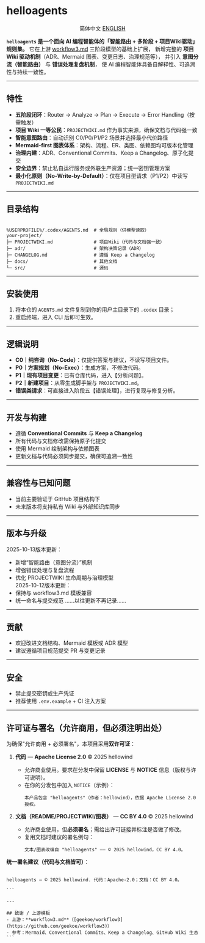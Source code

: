 <!-- README.md -->
# helloagents

<p align="center">简体中文    <a href="./README_EN.md">ENGLISH</a></p>

**`helloagents` 是一个面向 AI 编程智能体的「智能路由 + 多阶段 + 项目Wiki驱动」规则集。**
它在上游 [workflow3.md](https://github.com/geekoe/workflow3) 三阶段模型的基础上扩展，
新增完整的 **项目Wiki 驱动机制**（ADR、Mermaid 图表、变更日志、治理规范等），
并引入 **意图分流（智能路由）** 与 **错误处理复盘机制**，
使 AI 编程智能体具备自解释性、可追溯性与持续一致性。

---

## 特性
- **五阶段闭环**：Router → Analyze → Plan → Execute → Error Handling（按需触发）
- **项目 Wiki 一等公民**：`PROJECTWIKI.md` 作为事实来源，确保文档与代码强一致
- **智能意图路由**：自动识别 C0/P0/P1/P2 场景并选择最小代价路径
- **Mermaid-first 图表体系**：架构、流程、ER、类图、依赖图均可版本化管理
- **治理内建**：ADR、Conventional Commits、Keep a Changelog、原子化提交
- **安全边界**：禁止私自运行服务或外联生产资源；统一密钥管理方案
- **最小化原则（No-Write-by-Default）**：仅在项目型请求（P1/P2）中读写 `PROJECTWIKI.md`

---

## 目录结构
```

%USERPROFILE%/.codex/AGENTS.md  # 全局规则（供模型读取）
your-project/
├─ PROJECTWIKI.md               # 项目Wiki（代码与文档强一致）
├─ adr/                         # 架构决策记录（ADR）
├─ CHANGELOG.md                 # 遵循 Keep a Changelog
├─ docs/                        # 其他文档
└─ src/                         # 源码

````

---

## 安装使用
1. 将本仓的 `AGENTS.md` 文件复制到你的用户主目录下的 `.codex` 目录；
2. 重启终端，进入 CLI 后即可生效。

---

## 逻辑说明
- **C0｜纯咨询（No-Code）**：仅提供答案与建议，不读写项目文件。
- **P0｜方案规划（No-Exec）**：生成方案，不修改代码。
- **P1｜现有项目变更**：已有仓库代码，进入【分析问题】。
- **P2｜新建项目**：从零生成脚手架与 `PROJECTWIKI.md`。
- **错误类请求**：可直接进入阶段五【错误处理】，进行复现与修复分析。

---

## 开发与构建
- 遵循 **Conventional Commits** 与 **Keep a Changelog**
- 所有代码与文档修改需保持原子化提交
- 使用 Mermaid 绘制架构与依赖图表
- 更新文档与代码必须同步提交，确保可追溯一致性

---

## 兼容性与已知问题
- 当前主要验证于 GitHub 项目结构下
- 未来版本将支持私有 Wiki 与外部知识库同步

---

## 版本与升级
2025-10-13版本更新：
* 新增“智能路由（意图分流）”机制
* 增强错误处理与复盘流程
* 优化 PROJECTWIKI 生命周期与治理模型<br>
2025-10-12版本更新：
* 保持与 workflow3.md 模板兼容
* 统一命名与提交规范
……以往更新不再记录……

---

## 贡献
- 欢迎改进文档结构、Mermaid 模板或 ADR 模型
- 建议遵循项目规范提交 PR 与变更记录

---

## 安全
- 禁止提交密钥或生产凭证
- 推荐使用 `.env.example` + CI 注入方案

---

## 许可证与署名（**允许商用，但必须注明出处**）

为确保"允许商用 + 必须署名"，本项目采用**双许可证**：

1. **代码** — **Apache License 2.0** © 2025 hellowind
   - 允许商业使用。要求在分发中保留 **LICENSE** 与 **NOTICE** 信息（版权与许可说明）。
   - 在你的分发包中加入 `NOTICE`（示例）：
     ```
     本产品包含 "helloagents"（作者：hellowind），依据 Apache License 2.0 授权。
     ```

2. **文档（README/PROJECTWIKI/图表）** — **CC BY 4.0** © 2025 hellowind
   - 允许商业使用，但**必须署名**；需给出许可链接并标注是否做了修改。
   - 复用文档时建议的署名例句：
     ```
     文本/图表改编自 "helloagents" —— © 2025 hellowind，CC BY 4.0。
     ```

**统一署名建议（代码与文档皆可）**：
````

helloagents — © 2025 hellowind. 代码：Apache-2.0；文档：CC BY 4.0。

```

---

## 致谢 / 上游模板
- 上游：**workflow3.md**（[geekoe/workflow3](https://github.com/geekoe/workflow3)）
- 参考：Mermaid、Conventional Commits、Keep a Changelog、GitHub Wiki 生态
```
